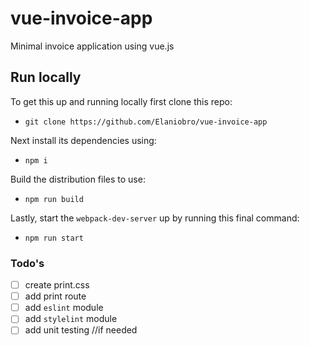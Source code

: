 # vue-invoice-app
Minimal invoice application using vue.js

## Run locally

To get this up and running locally first clone this repo:
* `git clone https://github.com/Elaniobro/vue-invoice-app`

Next install its dependencies using:
* `npm i`

Build the distribution files to use:
* `npm run build`

Lastly, start the `webpack-dev-server` up by running this final command:
* `npm run start`


### Todo's
- [ ] create print.css
- [ ] add print route
- [ ] add `eslint` module
- [ ] add `stylelint` module
- [ ] add unit testing //if needed
